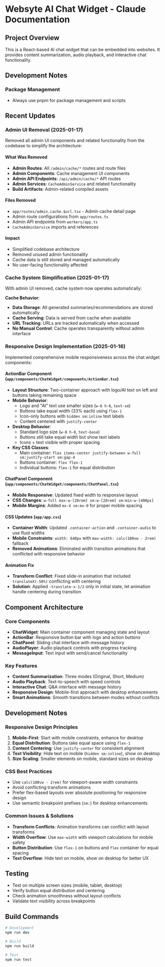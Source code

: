 # Websyte AI Chat Widget - Claude Documentation

## Project Overview
This is a React-based AI chat widget that can be embedded into websites. It provides content summarization, audio playback, and interactive chat functionality.

## Development Notes

### Package Management
- Always use pnpm for package management and scripts

## Recent Updates

### Admin UI Removal (2025-01-17)
Removed all admin UI components and related functionality from the codebase to simplify the architecture:

#### What Was Removed
- **Admin Routes**: All `/admin/cache/*` routes and route files
- **Admin Components**: Cache management UI components  
- **Admin API Endpoints**: `/api/admin/cache/*` API routes
- **Admin Services**: `CacheAdminService` and related functionality
- **Build Artifacts**: Admin-related compiled assets

#### Files Removed
- `app/routes/admin.cache.$url.tsx` - Admin cache detail page
- Admin route configurations from `app/routes.ts`
- Admin API endpoints from `workers/app.ts`
- `CacheAdminService` imports and references

#### Impact
- Simplified codebase architecture
- Removed unused admin functionality
- Cache data is still stored and managed automatically
- No user-facing functionality affected

### Cache System Simplification (2025-01-17)
With admin UI removed, cache system now operates automatically:

**Cache Behavior**:
- **Data Storage**: All generated summaries/recommendations are stored automatically
- **Cache Serving**: Data is served from cache when available
- **URL Tracking**: URLs are tracked automatically when accessed
- **No Manual Control**: Cache operates transparently without admin interface

### Responsive Design Implementation (2025-01-16)
Implemented comprehensive mobile responsiveness across the chat widget components:

#### ActionBar Component (`app/components/ChatWidget/components/ActionBar.tsx`)
- **Layout Structure**: Two-container approach with logo/AI text on left and buttons taking remaining space
- **Mobile Behavior**: 
  - Logo and "AI" text use smaller sizes (`w-6 h-6`, `text-sm`)
  - Buttons take equal width (33% each) using `flex-1`
  - Icon-only buttons with `hidden sm:inline` text labels
  - Content centered with `justify-center`
- **Desktop Behavior**:
  - Standard logo size (`w-8 h-8`, `text-base`)
  - Buttons still take equal width but show text labels
  - Icons + text visible with proper spacing
- **Key CSS Classes**:
  - Main container: `flex items-center justify-between w-full sm:justify-start sm:gap-4`
  - Buttons container: `flex flex-1`
  - Individual buttons: `flex-1` for equal distribution

#### ChatPanel Component (`app/components/ChatWidget/components/ChatPanel.tsx`)
- **Mobile Responsive**: Updated fixed width to responsive layout
- **CSS Changes**: `w-full max-w-[28rem] sm:w-[28rem] sm:min-w-[400px]`
- **Mobile Margins**: Added `mx-4 sm:mx-0` for proper mobile spacing

#### CSS Updates (`app/app.css`)
- **Container Width**: Updated `.container-action` and `.container-audio` to use fluid widths
- **Mobile Constraints**: `width: 640px` with `max-width: calc(100vw - 2rem)` fallback
- **Removed Animations**: Eliminated width transition animations that conflicted with responsive behavior

#### Animation Fix
- **Transform Conflict**: Fixed slide-in animation that included `translateX(-50%)` conflicting with centering
- **Solution**: Applied `-translate-x-1/2` only in initial state, let animation handle centering during transition

## Component Architecture

### Core Components
- **ChatWidget**: Main container component managing state and layout
- **ActionBar**: Responsive button bar with logo and action buttons
- **ChatPanel**: Sliding chat interface with message history
- **AudioPlayer**: Audio playback controls with progress tracking
- **MessageInput**: Text input with send/cancel functionality

### Key Features
- **Content Summarization**: Three modes (Original, Short, Medium)
- **Audio Playback**: Text-to-speech with speed controls
- **Interactive Chat**: Q&A interface with message history
- **Responsive Design**: Mobile-first approach with desktop enhancements
- **Smart Animations**: Smooth transitions between modes without conflicts

## Development Notes

### Responsive Design Principles
1. **Mobile-First**: Start with mobile constraints, enhance for desktop
2. **Equal Distribution**: Buttons take equal space using `flex-1`
3. **Content Centering**: Use `justify-center` for consistent alignment
4. **Text Visibility**: Hide text on mobile (`hidden sm:inline`), show on desktop
5. **Size Scaling**: Smaller elements on mobile, standard sizes on desktop

### CSS Best Practices
- Use `calc(100vw - 2rem)` for viewport-aware width constraints
- Avoid conflicting transform animations
- Prefer flex-based layouts over absolute positioning for responsive design
- Use semantic breakpoint prefixes (`sm:`) for desktop enhancements

### Common Issues & Solutions
- **Transform Conflicts**: Animation transforms can conflict with layout transforms
- **Width Overflow**: Use `max-width` with viewport calculations for mobile safety
- **Button Distribution**: Use `flex-1` on buttons and `flex` container for equal spacing
- **Text Overflow**: Hide text on mobile, show on desktop for better UX

## Testing
- Test on multiple screen sizes (mobile, tablet, desktop)
- Verify button equal distribution and centering
- Check animation smoothness without layout conflicts
- Validate text visibility across breakpoints

## Build Commands
```bash
# Development
npm run dev

# Build
npm run build

# Test
npm run test
```